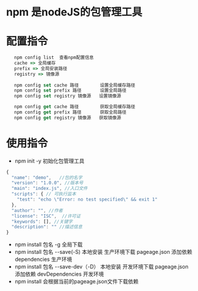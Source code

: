 # npm 是nodeJS的包管理工具
# 配置指令
```javascript
   npm config list  查看npm配置信息
   cache => 全局缓存
   prefix => 全局安装路径
   registry => 镜像源
   
   npm config set cache 路径        设置全局缓存路径
   npm config set prefix 路径       设置全局路径
   npm config set registry 镜像源   设置镜像源

   npm config get cache 路径        获取全局缓存路径
   npm config get prefix 路径       获取全局路径
   npm config get registry 镜像源   获取镜像源

```
# 使用指令
- npm init -y  初始化包管理工具
```javascript
{
  "name": "demo",   //包的名字
  "version": "1.0.0", //版本号
  "main": "index.js", //入口文件
  "scripts": { // 可执行监本
    "test": "echo \"Error: no test specified\" && exit 1"
  },
  "author": "", //作者
  "license": "ISC",  //许可证
  "keywords": [], //关键字
  "description": "" //描述信息
}
```
- npm install 包名 -g  全局下载
- npm install 包名 --save(-S)  本地安装 生产环境下载   pageage.json 添加依赖 dependencies 生产环境
- npm install 包名 --save-dev（-D） 本地安装 开发环境下载  pageage.json 添加依赖 devDependencies 开发环境
- npm install 会根据当前的pageage.json文件下载依赖

